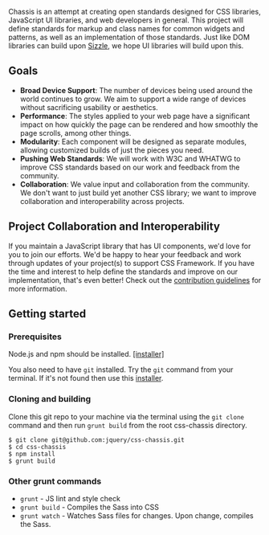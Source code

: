 Chassis is an attempt at creating open standards designed for CSS libraries, JavaScript UI libraries, and web developers in general. This project will define standards for markup and class names for common widgets and patterns, as well as an implementation of those standards. Just like DOM libraries can build upon [Sizzle](https://github.com/jquery/sizzle), we hope UI libraries will build upon this.

## Goals

* **Broad Device Support**: The number of devices being used around the world continues to grow. We aim to support a wide range of devices without sacrificing usability or aesthetics.
* **Performance**: The styles applied to your web page have a significant impact on how quickly the page can be rendered and how smoothly the page scrolls, among other things.
* **Modularity**: Each component will be designed as separate modules, allowing customized builds of just the pieces you need.
* **Pushing Web Standards**: We will work with W3C and WHATWG to improve CSS standards based on our work and feedback from the community.
* **Collaboration**: We value input and collaboration from the community. We don't want to just build yet another CSS library; we want to improve collaboration and interoperability across projects.

## Project Collaboration and Interoperability

If you maintain a JavaScript library that has UI components, we'd love for you to join our efforts. We'd be happy to hear your feedback and work through updates of your project(s) to support CSS Framework. If you have the time and interest to help define the standards and improve on our implementation, that's even better! Check out the [contribution guidelines](https://github.com/jquery/css-chassis/blob/master/CONTRIBUTING.md) for more information.


## Getting started

### Prerequisites

Node.js and npm should be installed. [[installer]](http://nodejs.org/download/)

You also need to have `git` installed. Try the `git` command from your terminal. If it's not found then use this [installer](http://git-scm.com/download/).

### Cloning and building

Clone this git repo to your machine via the terminal using the `git clone` command and then run `grunt build` from the root css-chassis directory.

```
$ git clone git@github.com:jquery/css-chassis.git
$ cd css-chassis
$ npm install
$ grunt build
```

### Other grunt commands

* `grunt` - JS lint and style check
* `grunt build` - Compiles the Sass into CSS
* `grunt watch` - Watches Sass files for changes. Upon change, compiles the Sass.
